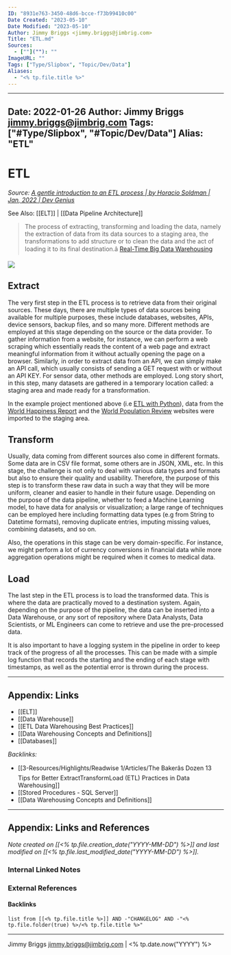 ```yaml
---
ID: "8931e763-3450-48d6-bcce-f73b99410c00"
Date Created: "2023-05-10"
Date Modified: "2023-05-10"
Author: Jimmy Briggs <jimmy.briggs@jimbrig.com>
Title: "ETL.md"
Sources: 
  - [""](""): ""
ImageURL: ""
Tags: ["Type/Slipbox", "Topic/Dev/Data"]
Aliases:
  - "<% tp.file.title %>"
---
```


---
Date: 2022-01-26
Author: Jimmy Briggs <jimmy.briggs@jimbrig.com>
Tags: ["#Type/Slipbox", "#Topic/Dev/Data"]
Alias: "ETL"
---

# ETL

*Source: [A gentle introduction to an ETL process | by Horacio Soldman | Jan, 2022 | Dev Genius](https://blog.devgenius.io/a-gentle-introduction-to-an-etl-process-19925e16367c)*


See Also: [[ELT]] | [[Data Pipeline Architecture]]

> The process of extracting, transforming and loading the data, namely the extraction of data from its data sources to a staging area, the transformations to add structure or to clean the data and the act of loading it to its final destination.â [Real-Time Big Data Warehousing](https://doi.org/10.4018/978-1-5225-5516-2.ch002)

![](https://i.imgur.com/9eyhQvG.png)


## Extract

The very first step in the ETL process is to retrieve data from their original sources. These days, there are multiple types of data sources being available for multiple purposes, these include databases, websites, APIs, device sensors, backup files, and so many more. Different methods are employed at this stage depending on the source or the data provider. To gather information from a website, for instance, we can perform a web scraping which essentially reads the content of a web page and extract meaningful information from it without actually opening the page on a browser. Similarly, in order to extract data from an API, we can simply make an API call, which usually consists of sending a GET request with or without an API KEY. For sensor data, other methods are employed. Long story short, in this step, many datasets are gathered in a temporary location called: a staging area and made ready for a transformation.

In the example project mentioned above (i.e [ETL with Python](https://github.com/HoracioSoldman/etl-with-python)), data from the [World Happiness Report](https://worldhappiness.report/ed/2021/) and the [World Population Review](https://worldpopulationreview.com/country-rankings/happiest-countries-in-the-world) websites were imported to the staging area.

## Transform

Usually, data coming from different sources also come in different formats. Some data are in CSV file format, some others are in JSON, XML, etc. In this stage, the challenge is not only to deal with various data types and formats but also to ensure their quality and usability. Therefore, the purpose of this step is to transform these raw data in such a way that they will be more uniform, cleaner and easier to handle in their future usage. Depending on the purpose of the data pipeline, whether to feed a Machine Learning model, to have data for analysis or visualization; a large range of techniques can be employed here including formatting data types (e.g from String to Datetime formats), removing duplicate entries, imputing missing values, combining datasets, and so on.

Also, the operations in this stage can be very domain-specific. For instance, we might perform a lot of currency conversions in financial data while more aggregation operations might be required when it comes to medical data.

## Load

The last step in the ETL process is to load the transformed data. This is where the data are practically moved to a destination system. Again, depending on the purpose of the pipeline, the data can be inserted into a Data Warehouse, or any sort of repository where Data Analysts, Data Scientists, or ML Engineers can come to retrieve and use the pre-processed data.

It is also important to have a logging system in the pipeline in order to keep track of the progress of all the processes. This can be made with a simple log function that records the starting and the ending of each stage with timestamps, as well as the potential error is thrown during the process.

***

## Appendix: Links

- [[ELT]]
- [[Data Warehouse]]
- [[ETL Data Warehousing Best Practices]]
- [[Data Warehousing Concepts and Definitions]]
- [[Databases]]

*Backlinks:*

-   [[3-Resources/Highlights/Readwise 1/Articles/The Bakerâs Dozen 13 Tips for Better ExtractTransformLoad (ETL) Practices in Data Warehousing]]
-   [[Stored Procedures - SQL Server]]
-   [[Data Warehousing Concepts and Definitions]]



***

## Appendix: Links and References

*Note created on [[<% tp.file.creation_date("YYYY-MM-DD") %>]] and last modified on [[<% tp.file.last_modified_date("YYYY-MM-DD") %>]].*

### Internal Linked Notes

### External References

#### Backlinks

```dataview
list from [[<% tp.file.title %>]] AND -"CHANGELOG" AND -"<% tp.file.folder(true) %>/<% tp.file.title %>"
```


***

Jimmy Briggs <jimmy.briggs@jimbrig.com> | <% tp.date.now("YYYY") %>